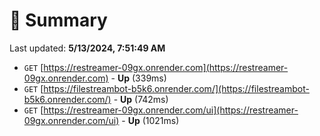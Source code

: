 # 📖 Summary
Last updated: **5/13/2024, 7:51:49 AM**

- `GET` [https://restreamer-09gx.onrender.com](https://restreamer-09gx.onrender.com) - **Up** (339ms)
- `GET` [https://filestreambot-b5k6.onrender.com/](https://filestreambot-b5k6.onrender.com/) - **Up** (742ms)
- `GET` [https://restreamer-09gx.onrender.com/ui](https://restreamer-09gx.onrender.com/ui) - **Up** (1021ms)
